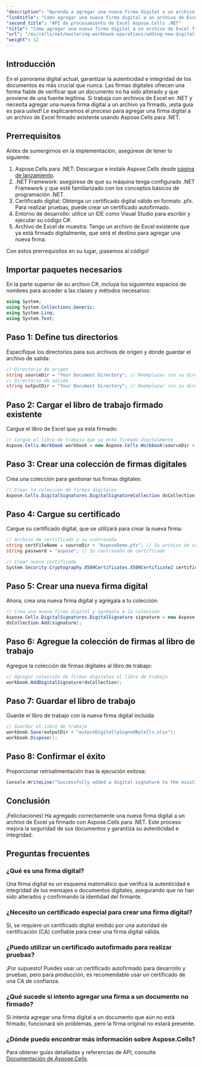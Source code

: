 ```yaml
---
"description": "Aprenda a agregar una nueva firma digital a un archivo de Excel firmado existente con Aspose.Cells para .NET. Esta guía completa cubre todos los prerrequisitos, instrucciones paso a paso y un ejemplo de código."
"linktitle": "Cómo agregar una nueva firma digital a un archivo de Excel firmado"
"second_title": "API de procesamiento de Excel Aspose.Cells .NET"
"title": "Cómo agregar una nueva firma digital a un archivo de Excel firmado"
"url": "/es/cells/net/mastering-workbook-operations/adding-new-digital-signature-to-signed-excel-file/"
"weight": 12
---
```


## Introducción

En el panorama digital actual, garantizar la autenticidad e integridad de los documentos es más crucial que nunca. Las firmas digitales ofrecen una forma fiable de verificar que un documento no ha sido alterado y que proviene de una fuente legítima. Si trabaja con archivos de Excel en .NET y necesita agregar una nueva firma digital a un archivo ya firmado, ¡esta guía es para usted! Le explicaremos el proceso para agregar una firma digital a un archivo de Excel firmado existente usando Aspose.Cells para .NET.

## Prerrequisitos

Antes de sumergirnos en la implementación, asegúrese de tener lo siguiente:

1. Aspose.Cells para .NET: Descargue e instale Aspose.Cells desde [página de lanzamiento](https://releases.aspose.com/cells/net/).
2. .NET Framework: asegúrese de que su máquina tenga configurado .NET Framework y que esté familiarizado con los conceptos básicos de programación .NET.
3. Certificado digital: Obtenga un certificado digital válido en formato .pfx. Para realizar pruebas, puede crear un certificado autofirmado.
4. Entorno de desarrollo: utilice un IDE como Visual Studio para escribir y ejecutar su código C#.
5. Archivo de Excel de muestra: Tengo un archivo de Excel existente que ya está firmado digitalmente, que será el destino para agregar una nueva firma.

Con estos prerrequisitos en su lugar, ¡pasemos al código!

## Importar paquetes necesarios

En la parte superior de su archivo C#, incluya los siguientes espacios de nombres para acceder a las clases y métodos necesarios:

```csharp
using System;
using System.Collections.Generic;
using System.Linq;
using System.Text;
```

## Paso 1: Define tus directorios

Especifique los directorios para sus archivos de origen y dónde guardar el archivo de salida:

```csharp
// Directorio de origen
string sourceDir = "Your Document Directory"; // Reemplazar con su directorio actual
// Directorio de salida
string outputDir = "Your Document Directory"; // Reemplazar con su directorio actual
```

## Paso 2: Cargar el libro de trabajo firmado existente

Cargue el libro de Excel que ya está firmado:

```csharp
// Cargue el libro de trabajo que ya está firmado digitalmente
Aspose.Cells.Workbook workbook = new Aspose.Cells.Workbook(sourceDir + "sampleDigitallySignedByCells.xlsx");
```

## Paso 3: Crear una colección de firmas digitales

Crea una colección para gestionar tus firmas digitales:

```csharp
// Crear la colección de firmas digitales
Aspose.Cells.DigitalSignatures.DigitalSignatureCollection dsCollection = new Aspose.Cells.DigitalSignatures.DigitalSignatureCollection();
```

## Paso 4: Cargue su certificado

Cargue su certificado digital, que se utilizará para crear la nueva firma:

```csharp
// Archivo de certificado y su contraseña
string certFileName = sourceDir + "AsposeDemo.pfx"; // Su archivo de certificado
string password = "aspose"; // Su contraseña de certificado

// Crear nuevo certificado
System.Security.Cryptography.X509Certificates.X509Certificate2 certificate = new System.Security.Cryptography.X509Certificates.X509Certificate2(certFileName, password);
```

## Paso 5: Crear una nueva firma digital

Ahora, crea una nueva firma digital y agrégala a tu colección:

```csharp
// Crea una nueva firma digital y agrégala a la colección
Aspose.Cells.DigitalSignatures.DigitalSignature signature = new Aspose.Cells.DigitalSignatures.DigitalSignature(certificate, "Aspose.Cells added new digital signature in existing digitally signed workbook.", DateTime.Now);
dsCollection.Add(signature);
```

## Paso 6: Agregue la colección de firmas al libro de trabajo

Agregue la colección de firmas digitales al libro de trabajo:

```csharp
// Agregar colección de firmas digitales al libro de trabajo
workbook.AddDigitalSignature(dsCollection);
```

## Paso 7: Guardar el libro de trabajo

Guarde el libro de trabajo con la nueva firma digital incluida:

```csharp
// Guardar el libro de trabajo
workbook.Save(outputDir + "outputDigitallySignedByCells.xlsx");
workbook.Dispose();
```

## Paso 8: Confirmar el éxito

Proporcionar retroalimentación tras la ejecución exitosa:

```csharp
Console.WriteLine("Successfully added a digital signature to the existing signed Excel file.");
```

## Conclusión

¡Felicitaciones! Ha agregado correctamente una nueva firma digital a un archivo de Excel ya firmado con Aspose.Cells para .NET. Este proceso mejora la seguridad de sus documentos y garantiza su autenticidad e integridad.

## Preguntas frecuentes

### ¿Qué es una firma digital?

Una firma digital es un esquema matemático que verifica la autenticidad e integridad de los mensajes o documentos digitales, asegurando que no han sido alterados y confirmando la identidad del firmante.

### ¿Necesito un certificado especial para crear una firma digital?

Sí, se requiere un certificado digital emitido por una autoridad de certificación (CA) confiable para crear una firma digital válida.

### ¿Puedo utilizar un certificado autofirmado para realizar pruebas?

¡Por supuesto! Puedes usar un certificado autofirmado para desarrollo y pruebas, pero para producción, es recomendable usar un certificado de una CA de confianza.

### ¿Qué sucede si intento agregar una firma a un documento no firmado?

Si intenta agregar una firma digital a un documento que aún no está firmado, funcionará sin problemas, pero la firma original no estará presente.

### ¿Dónde puedo encontrar más información sobre Aspose.Cells?

Para obtener guías detalladas y referencias de API, consulte [Documentación de Aspose.Cells](https://reference.aspose.com/cells/net/).
